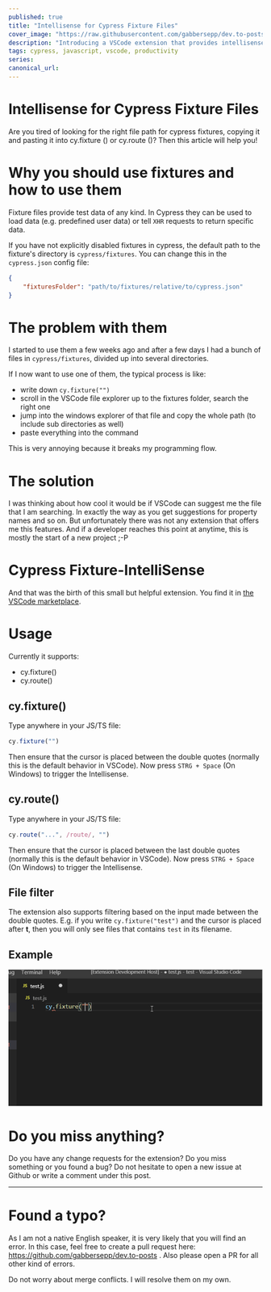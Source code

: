 ```yaml
---
published: true
title: "Intellisense for Cypress Fixture Files"
cover_image: "https://raw.githubusercontent.com/gabbersepp/dev.to-posts/master/blog-posts/intellisense-for-cypress-fixture-files/assets/header.png"
description: "Introducing a VSCode extension that provides intellisense for cypress fixture file paths"
tags: cypress, javascript, vscode, productivity
series:
canonical_url:
---
```


# Intellisense for Cypress Fixture Files
Are you tired of looking for the right file path for cypress fixtures, copying it and pasting it into cy.fixture () or cy.route ()? Then this article will help you!

# Why you should use fixtures and how to use them
Fixture files provide test data of any kind. In Cypress they can be used to load data (e.g. predefined user data) or tell `XHR` requests to return specific data.

If you have not explicitly disabled fixtures in cypress, the default path to the fixture's directory is `cypress/fixtures`. You can change this in the `cypress.json` config file:
```json
{
    "fixturesFolder": "path/to/fixtures/relative/to/cypress.json"
}
```


# The problem with them
I started to use them a few weeks ago and after a few days I had a bunch of files in `cypress/fixtures`, divided up into several directories.

If I now want to use one of them, the typical process is like:

* write down `cy.fixture("")`
* scroll in the VSCode file explorer up to the fixtures folder, search the right one
* jump into the windows explorer of that file and copy the whole path (to include sub directories as well)
* paste everything into the command

This is very annoying because it breaks my programming flow.

# The solution
I was thinking about how cool it would be if VSCode can suggest me the file that I am searching. In exactly the way as you get suggestions for property names and so on. 
But unfortunately there was not any extension that offers me this features. And if a developer reaches this point at anytime, this is mostly the start of a new project ;-P

# Cypress Fixture-IntelliSense
And that was the birth of this small but helpful extension. You find it in [the VSCode marketplace](https://marketplace.visualstudio.com/items?itemName=JosefBiehler.cypress-fixture-intellisense). 

# Usage
Currently it supports:

* cy.fixture()
* cy.route()

## cy.fixture()
Type anywhere in your JS/TS file:
```js
cy.fixture("")
```
Then ensure that the cursor is placed between the double quotes (normally this is the default behavior in VSCode). Now press `STRG + Space` (On Windows) to trigger the Intellisense.

## cy.route()
Type anywhere in your JS/TS file:
```js
cy.route("...", /route/, "")
```
Then ensure that the cursor is placed between the last double quotes (normally this is the default behavior in VSCode). Now press `STRG + Space` (On Windows) to trigger the Intellisense.

## File filter
The extension also supports filtering based on the input made between the double quotes.
E.g. if you write `cy.fixture("test")` and the cursor is placed after **t**, then you will only see files that contains `test` in its filename.

## Example

![Suggestion](./assets/example.gif)

# Do you miss anything?
Do you have any change requests for the extension? Do you miss something or you found a bug? Do not hesitate to open a new issue at Github or write a comment under this post.

----

# Found a typo?
As I am not a native English speaker, it is very likely that you will find an error. In this case, feel free to create a pull request here: https://github.com/gabbersepp/dev.to-posts . Also please open a PR for all other kind of errors.

Do not worry about merge conflicts. I will resolve them on my own. 